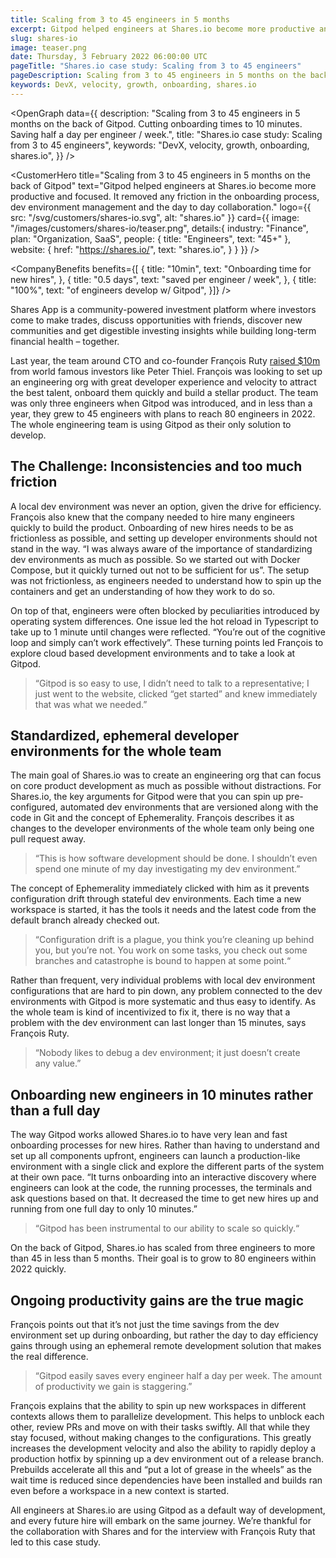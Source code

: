 ```yaml
---
title: Scaling from 3 to 45 engineers in 5 months
excerpt: Gitpod helped engineers at Shares.io become more productive and focused. It cut the onboarding process for new hires down to 10 minutes. Gitpod also removed any friction in dev environment management and  day to day collaboration, saving every engineer half a day per week.
slug: shares-io
image: teaser.png
date: Thursday, 3 February 2022 06:00:00 UTC
pageTitle: "Shares.io case study: Scaling from 3 to 45 engineers"
pageDescription: Scaling from 3 to 45 engineers in 5 months on the back of Gitpod. Cutting onboarding times to 10 minutes. Saving half a day per engineer / week.
keywords: DevX, velocity, growth, onboarding, shares.io
---
```


<script lang="ts" context="module">
  export const prerender = true;
</script>

<script lang="ts">
	import CustomerHero from "$lib/components/customers/customer-hero.svelte";
	import CompanyBenefits from "$lib/components/customers/company-benefits.svelte";
	import Section from "$lib/components/section.svelte";
	import Story from "$lib/components/customers/story.svelte";
	import Quote from "$lib/components/quote.svelte";
  	import OpenGraph from "$lib/components/open-graph.svelte";
</script>

<OpenGraph
data={{
    description:
      "Scaling from 3 to 45 engineers in 5 months on the back of Gitpod. Cutting onboarding times to 10 minutes. Saving half a day per engineer / week.",
    title: "Shares.io case study: Scaling from 3 to 45 engineers",
    keywords: "DevX, velocity, growth, onboarding, shares.io",
  }}
/>

<CustomerHero
title="Scaling from 3 to 45 engineers in 5 months on the back of Gitpod"
text="Gitpod helped engineers at Shares.io become more productive and focused. It removed any friction in the onboarding process, dev environment management and the day to day collaboration."
logo={{
		src: "/svg/customers/shares-io.svg",
		alt: "shares.io"
	}}
card={{
		image: "/images/customers/shares-io/teaser.png",
		details:{
			industry: "Finance",
			plan: "Organization, SaaS",
			people: {
				title: "Engineers",
				text: "45+"
			},
			website: {
				href: "https://shares.io/",
				text: "shares.io",
			}
		}
	}}
/>

<CompanyBenefits
benefits={[
{
title: "10min",
text: "Onboarding time for new hires",
},
{
title: "0.5 days",
text: "saved per engineer / week",
},
{
title: "100%",
text: "of engineers develop w/ Gitpod",
}]}
/>

<Section>
	<Quote
		quote="Gitpod has been instrumental to our ability to scale&nbsp;so&nbsp;quickly."
		author={{
			name: "François Ruty",
			jobTitle: "CTO at Shares.io",
		}}
	/>
</Section>

<Story bannerImg="/images/customers/shares-io/banner.png" text="Scaling from 3 to 45 engineers in 5 months on the back of Gitpod">

Shares App is a community-powered investment platform where investors come to make trades, discuss opportunities with friends, discover new communities and get digestible investing insights while building long-term financial health – together.

Last year, the team around CTO and co-founder François Ruty [raised $10m](https://techcrunch.com/2021/08/25/shares-is-a-new-stock-trading-app-with-a-focus-on-social-features/) from world famous investors like Peter Thiel. François was looking to set up an engineering org with great developer experience and velocity to attract the best talent, onboard them quickly and build a stellar product. The team was only three engineers when Gitpod was introduced, and in less than a year, they grew to 45 engineers with plans to reach 80 engineers in 2022. The whole engineering team is using Gitpod as their only solution to develop.

## The Challenge: Inconsistencies and too much friction

A local dev environment was never an option, given the drive for efficiency. François also knew that the company needed to hire many engineers quickly to build the product. Onboarding of new hires needs to be as frictionless as possible, and setting up developer environments should not stand in the way. “I was always aware of the importance of standardizing dev environments as much as possible. So we started out with Docker Compose, but it quickly turned out not to be sufficient for us”.
The setup was not frictionless, as engineers needed to understand how to spin up the containers and get an understanding of how they work to do so.

On top of that, engineers were often blocked by peculiarities introduced by operating system differences. One issue led the hot reload in Typescript to take up to 1 minute until changes were reflected. “You’re out of the cognitive loop and simply can’t work effectively”. These turning points led François to explore cloud based development environments and to take a look at Gitpod.

> “Gitpod is so easy to use, I didn’t need to talk to a representative; I just went to the website, clicked “get started” and knew immediately that was what we needed.”

## Standardized, ephemeral developer environments for the whole team

The main goal of Shares.io was to create an engineering org that can focus on core product development as much as possible without distractions. For Shares.io, the key arguments for Gitpod were that you can spin up pre-configured, automated dev environments that are versioned along with the code in Git and the concept of Ephemerality. François describes it as changes to the developer environments of the whole team only being one pull request away.

> “This is how software development should be done. I shouldn’t even spend one minute of my day investigating my dev environment.”

The concept of Ephemerality immediately clicked with him as it prevents configuration drift through stateful dev environments. Each time a new workspace is started, it has the tools it needs and the latest code from the default branch already checked out.

> “Configuration drift is a plague, you think you’re cleaning up behind you, but you’re not. You work on some tasks, you check out some branches and catastrophe is bound to happen at some point.“

Rather than frequent, very individual problems with local dev environment configurations that are hard to pin down, any problem connected to the dev environments with Gitpod is more systematic and
thus easy to identify. As the whole team is kind of incentivized to fix it, there is no way that a problem with the dev environment can last longer than 15 minutes, says François Ruty.

> “Nobody likes to debug a dev environment; it just doesn’t create any&nbsp;value.”

## Onboarding new engineers in 10 minutes rather than a full day

The way Gitpod works allowed Shares.io to have very lean and fast onboarding processes for new hires. Rather than having to understand and set up all components upfront, engineers can launch a production-like environment with a single click and explore the different parts of the system at their own pace. “It turns onboarding into an interactive discovery where engineers can look at the code, the running processes, the terminals and ask questions based on that. It decreased the time to get new hires up and running from one full day to only 10 minutes.”

> “Gitpod has been instrumental to our ability to scale so&nbsp;quickly.“

On the back of Gitpod, Shares.io has scaled from three engineers to more than 45 in less than 5 months. Their goal is to grow to 80 engineers within 2022 quickly.

## Ongoing productivity gains are the true magic

François points out that it’s not just the time savings from the dev environment set up during onboarding, but rather the day to day efficiency gains through using an ephemeral remote development solution that makes the real difference.

> “Gitpod easily saves every engineer half a day per week. The amount of productivity we gain is&nbsp;staggering.”

François explains that the ability to spin up new workspaces in different contexts allows them to parallelize development. This helps to unblock each other, review PRs and move on with their tasks swiftly. All that while they stay focused, without making changes to the configurations. This greatly increases the development velocity and also the ability to rapidly deploy a production hotfix by spinning up a dev environment out of a release branch. Prebuilds accelerate all this and “put a lot of grease in the wheels” as the wait time is reduced since dependencies have been installed and builds ran even before a workspace in a new context is started.

All engineers at Shares.io are using Gitpod as a default way of development, and every future hire will embark on the same journey. We’re thankful for the collaboration with Shares and for the interview with François Ruty that led to this case study.

</Story>

